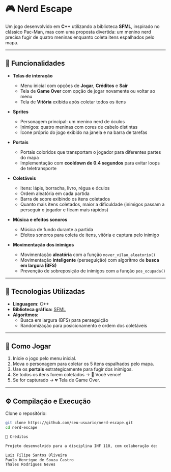 # 🎮 Nerd Escape  

Um jogo desenvolvido em **C++** utilizando a biblioteca **SFML**, inspirado no clássico Pac-Man, mas com uma proposta divertida: um menino nerd precisa fugir de quatro meninas enquanto coleta itens espalhados pelo mapa.  

---

## 📌 Funcionalidades  

- **Telas de interação**
  - Menu inicial com opções de **Jogar**, **Créditos** e **Sair**  
  - Tela de **Game Over** com opção de jogar novamente ou voltar ao menu  
  - Tela de **Vitória** exibida após coletar todos os itens  

- **Sprites**
  - Personagem principal: um menino nerd de óculos  
  - Inimigos: quatro meninas com cores de cabelo distintas  
  - Ícone próprio do jogo exibido na janela e na barra de tarefas  

- **Portais**
  - Portais coloridos que transportam o jogador para diferentes partes do mapa  
  - Implementação com **cooldown de 0.4 segundos** para evitar loops de teletransporte  

- **Coletáveis**
  - Itens: lápis, borracha, livro, régua e óculos  
  - Ordem aleatória em cada partida  
  - Barra de score exibindo os itens coletados  
  - Quanto mais itens coletados, maior a dificuldade (inimigos passam a perseguir o jogador e ficam mais rápidos)  

- **Música e efeitos sonoros**
  - Música de fundo durante a partida  
  - Efeitos sonoros para coleta de itens, vitória e captura pelo inimigo  

- **Movimentação dos inimigos**
  - Movimentação **aleatória** com a função `mover_vilao_aleatorio()`  
  - Movimentação **inteligente** (perseguição) com algoritmo de **busca em largura (BFS)**  
  - Prevenção de sobreposição de inimigos com a função `pos_ocupada()`  

---

## 🚀 Tecnologias Utilizadas  

- **Linguagem:** C++  
- **Biblioteca gráfica:** [SFML](https://www.sfml-dev.org/)  
- **Algoritmos:**  
  - Busca em largura (BFS) para perseguição  
  - Randomização para posicionamento e ordem dos coletáveis  

---

## 🎯 Como Jogar  

1. Inicie o jogo pelo menu inicial.  
2. Mova o personagem para coletar os 5 itens espalhados pelo mapa.  
3. Use os **portais** estrategicamente para fugir dos inimigos.  
4. Se todos os itens forem coletados → 🎉 Você vence!  
5. Se for capturado → 💔 Tela de Game Over.  

---

## ⚙️ Compilação e Execução  

Clone o repositório:  
```bash
git clone https://github.com/seu-usuario/nerd-escape.git
cd nerd-escape

👥 Créditos

Projeto desenvolvido para a disciplina INF 110, com colaboração de:

Luiz Filipe Santos Oliveira
Paulo Henrique de Souza Castro
Thales Rodrigues Neves
